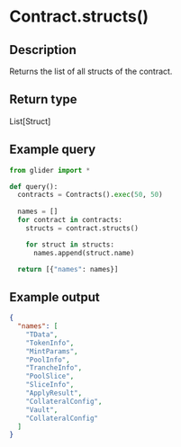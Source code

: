 # Contract.structs()

## Description

Returns the list of all structs of the contract.

## Return type

List\[Struct]

## Example query

```python
from glider import *

def query():
  contracts = Contracts().exec(50, 50)
  
  names = []
  for contract in contracts:
    structs = contract.structs()

    for struct in structs:
      names.append(struct.name)

  return [{"names": names}]
```

## Example output

```json
{
  "names": [
    "TData",
    "TokenInfo",
    "MintParams",
    "PoolInfo",
    "TrancheInfo",
    "PoolSlice",
    "SliceInfo",
    "ApplyResult",
    "CollateralConfig",
    "Vault",
    "CollateralConfig"
  ]
}
```
